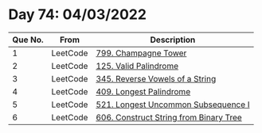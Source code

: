 # Day 74: 04/03/2022

| Que No. | From | Description |
| --- | --- | --- |
| 1 | LeetCode | [799. Champagne Tower](https://leetcode.com/problems/champagne-tower/) |
| 2 | LeetCode | [125. Valid Palindrome](https://leetcode.com/problems/valid-palindrome/) |
| 3 | LeetCode | [345. Reverse Vowels of a String](https://leetcode.com/problems/reverse-vowels-of-a-string/) |
| 4 | LeetCode | [409. Longest Palindrome](https://leetcode.com/problems/longest-palindrome/) |
| 5 | LeetCode | [521. Longest Uncommon Subsequence I](https://leetcode.com/problems/longest-uncommon-subsequence-i/) |
| 6 | LeetCode | [606. Construct String from Binary Tree](https://leetcode.com/problems/construct-string-from-binary-tree/) |
